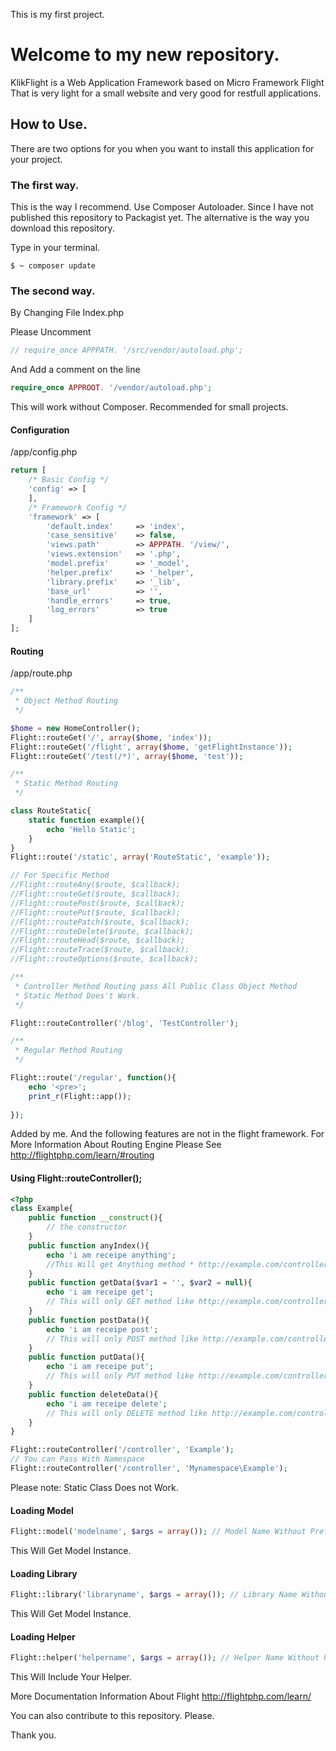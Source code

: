 This is my first project.

# Welcome to my new repository.

KlikFlight is a Web Application Framework based on Micro Framework Flight That is very light for a small website and very good for restfull applications.

## How to Use.

There are two options for you when you want to install this application for your project.

### The first way.

This is the way I recommend.
Use Composer Autoloader.
Since I have not published this repository to Packagist yet. The alternative is the way you download this repository.

Type in your terminal.

```shell
$ ~ composer update
```

### The second way.

By Changing File Index.php

Please Uncomment
```php
// require_once APPPATH. '/src/vendor/autoload.php';
```

And Add a comment on the line
```php
require_once APPROOT. '/vendor/autoload.php';
```

This will work without Composer. Recommended for small projects.

#### Configuration
/app/config.php

```php
return [
	/* Basic Config */
	'config' => [
	],
	/* Framework Config */
	'framework'	=> [
		'default.index'		=> 'index',
		'case_sensitive' 	=> false,
		'views.path'		=> APPPATH. '/view/',
		'views.extension'	=> '.php',
		'model.prefix'		=> '_model',
		'helper.prefix'		=> '_helper',
		'library.prefix'	=> '_lib',
		'base_url'			=> '',
		'handle_errors'		=> true,
		'log_errors'		=> true
	]
];
```

#### Routing
/app/route.php

```php
/**
 * Object Method Routing
 */

$home = new HomeController();
Flight::routeGet('/', array($home, 'index'));
Flight::routeGet('/flight', array($home, 'getFlightInstance'));
Flight::routeGet('/test(/*)', array($home, 'test'));

/**
 * Static Method Routing
 */

class RouteStatic{
	static function example(){
		echo 'Hello Static';
	}
}
Flight::route('/static', array('RouteStatic', 'example'));

// For Specific Method
//Flight::routeAny($route, $callback);
//Flight::routeGet($route, $callback);
//Flight::routePost($route, $callback);
//Flight::routePut($route, $callback);
//Flight::routePatch($route, $callback);
//Flight::routeDelete($route, $callback);
//Flight::routeHead($route, $callback);
//Flight::routeTrace($route, $callback);
//Flight::routeOptions($route, $callback);

/**
 * Controller Method Routing pass All Public Class Object Method
 * Static Method Does't Work.
 */

Flight::routeController('/blog', 'TestController');

/**
 * Regular Method Routing
 */

Flight::route('/regular', function(){
	echo '<pre>';
	print_r(Flight::app());
	
});
```

Added by me. And the following features are not in the flight framework.
For More Information About Routing Engine Please See http://flightphp.com/learn/#routing

#### Using Flight::routeController();
```php
<?php
class Example{
	public function __construct(){
		// the constructor
	}
	public function anyIndex(){
		echo 'i am receipe anything';
		//This Will get Anything method * http://example.com/controller/ or http://example.com/controller/index
	}
	public function getData($var1 = '', $var2 = null){
		echo 'i am receipe get';
		// This will only GET method like http://example.com/controller/data(/@var1)(/@var2)
	}
	public function postData(){
		echo 'i am receipe post';
		// This will only POST method like http://example.com/controller/data
	}
	public function putData(){
		echo 'i am receipe put';
		// This will only PUT method like http://example.com/controller/data
	}
	public function deleteData(){
		echo 'i am receipe delete';
		// This will only DELETE method like http://example.com/controller/data
	}
}
```
```php
Flight::routeController('/controller', 'Example');
// You can Pass With Namespace
Flight::routeController('/controller', 'Mynamespace\Example');
```
Please note: Static Class Does not Work.

#### Loading Model
```php
Flight::model('modelname', $args = array()); // Model Name Without Prefix
```
This Will Get Model Instance.

#### Loading Library
```php
Flight::library('libraryname', $args = array()); // Library Name Without Prefix.
```
This Will Get Model Instance.

#### Loading Helper
```php
Flight::helper('helpername', $args = array()); // Helper Name Without Prefix
```
This Will Include Your Helper.

More Documentation Information About Flight http://flightphp.com/learn/

You can also contribute to this repository. Please.

Thank you.
